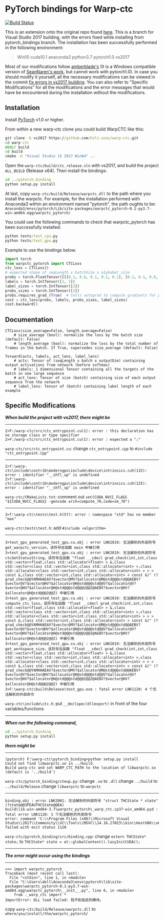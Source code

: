 # PyTorch bindings for Warp-ctc

[![Build Status](https://travis-ci.org/SeanNaren/warp-ctc.svg?branch=pytorch_bindings)](https://travis-ci.org/SeanNaren/warp-ctc)

This is an extension onto the original repo found [here](https://github.com/baidu-research/warp-ctc).
This is a branch for Visual Studio 2017 building, with the errors fixed while installing from pytorch_bindings branch. The installation has been successfully performed in the following environment:
>Win10 cuda10.1 anaconda3 python3.7 pytorch1.0 vs2017

Most of our modifications follow [amberblade's](https://github.com/amberblade/warp-ctc) (It is a Windows compatible version of [SeanNaren's work](https://github.com/SeanNaren/warp-ctc), but cannot work with pytorch1.0). In case you should modify it yourself, all the necessary modifications can be viewed in the commit [fix errors in vs2017 building](https://github.com/hzli-ucas/warp-ctc/commit/a19202c399b8e40adc96739df946d3bdb26eefac). You can also refer to "Specific Modifications" for all the modifications and the error messages that would have be encountered during the installation without the modifications.

## Installation

Install [PyTorch](https://github.com/pytorch/pytorch#installation) v1.0 or higher.

From within a new warp-ctc clone you could build WarpCTC like this:
```cmd
git clone -b vs2017 https://github.com/hzli-ucas/warp-ctc.git
cd warp-ctc
mkdir build
cd build
cmake -G "Visual Studio 15 2017 Win64" ..
```

Open the `warp-ctc/build/ctc_release.sln` with vs2017, and build the project `ALL_BUILD` (Release x64). Then install the bindings:
```cmd
cd ../pytorch_binding
python setup.py install
```

At last, copy `warp-ctc/build/Release/warpctc.dll` to the path where you install the warpctc. For example, for the installation performed with Anaconda3 within an environment named "pytorch", the path oughts to be: `Anaconda3/envs/pytorch/Lib/site-packages/warpctc_pytorch-0.1-py3.7-win-amd64.egg/warpctc_pytorch/`

You could use the following commands to check that warpctc_pytorch has been successfully installed:
```cmd
python tests/test_cpu.py
python tests/test_gpu.py
```

Example to use the bindings below.

```python
import torch
from warpctc_pytorch import CTCLoss
ctc_loss = CTCLoss()
# expected shape of seqLength x batchSize x alphabet_size
probs = torch.FloatTensor([[[0.1, 0.6, 0.1, 0.1, 0.1], [0.1, 0.1, 0.6, 0.1, 0.1]]]).transpose(0, 1).contiguous()
labels = torch.IntTensor([1, 2])
label_sizes = torch.IntTensor([2])
probs_sizes = torch.IntTensor([2])
probs.requires_grad_(True)  # tells autograd to compute gradients for probs
cost = ctc_loss(probs, labels, probs_sizes, label_sizes)
cost.backward()
```

## Documentation

```
CTCLoss(size_average=False, length_average=False)
    # size_average (bool): normalize the loss by the batch size (default: False)
    # length_average (bool): normalize the loss by the total number of frames in the batch. If True, supersedes size_average (default: False)

forward(acts, labels, act_lens, label_lens)
    # acts: Tensor of (seqLength x batch x outputDim) containing output activations from network (before softmax)
    # labels: 1 dimensional Tensor containing all the targets of the batch in one large sequence
    # act_lens: Tensor of size (batch) containing size of each output sequence from the network
    # label_lens: Tensor of (batch) containing label length of each example
```

## Specific Modifications

***When build the project with vs2017, there might be***

***
```
2>F:/warp-ctc/src/ctc_entrypoint.cu(1): error : this declaration has no storage class or type specifier
2>F:/warp-ctc/src/ctc_entrypoint.cu(1): error : expected a ";"
```
`warp-ctc/src/ctc_entrypoint.cu`: 
change `ctc_entrypoint.cpp` to `#include "ctc_entrypoint.cpp"`
***

```
2>f:\warp-ctc\include\contrib\moderngpu\include\device\intrinsics.cuh(115): error : identifier "__shfl_up" is undefined
2>f:\warp-ctc\include\contrib\moderngpu\include\device\intrinsics.cuh(125): error : identifier "__shfl_up" is undefined
```
`warp-ctc/CMakeLists.txt`: 
comment out `set(CUDA_NVCC_FLAGS "${CUDA_NVCC_FLAGS} -gencode arch=compute_70,code=sm_70")`
***

```
3>f:\warp-ctc\tests\test.h(57): error : namespace "std" has no member "max"
```
`warp-ctc\tests\test.h`: 
add `#include <algorithm>`
***

```
3>test_gpu_generated_test_gpu.cu.obj : error LNK2019: 无法解析的外部符号 get_warpctc_version，该符号在函数 main 中被引用
3>test_gpu_generated_test_gpu.cu.obj : error LNK2019: 无法解析的外部符号 ctcGetStatusString，该符号在函数 "float __cdecl grad_check(int,int,class std::vector<float,class std::allocator<float> > &,class std::vector<class std::vector<int,class std::allocator<int> >,class std::allocator<class std::vector<int,class std::allocator<int> > > > const &,class std::vector<int,class std::allocator<int> > const &)" (?grad_check@@YAMHHAEAV?$vector@MV?$allocator@M@std@@@std@@AEBV?$vector@V?$vector@HV?$allocator@H@std@@@std@@V?$allocator@V?$vector@HV?$allocator@H@std@@@std@@@2@@2@AEBV?$vector@HV?$allocator@H@std@@@2@@Z) 中被引用
3>test_gpu_generated_test_gpu.cu.obj : error LNK2019: 无法解析的外部符号 compute_ctc_loss，该符号在函数 "float __cdecl grad_check(int,int,class std::vector<float,class std::allocator<float> > &,class std::vector<class std::vector<int,class std::allocator<int> >,class std::allocator<class std::vector<int,class std::allocator<int> > > > const &,class std::vector<int,class std::allocator<int> > const &)" (?grad_check@@YAMHHAEAV?$vector@MV?$allocator@M@std@@@std@@AEBV?$vector@V?$vector@HV?$allocator@H@std@@@std@@V?$allocator@V?$vector@HV?$allocator@H@std@@@std@@@2@@2@AEBV?$vector@HV?$allocator@H@std@@@2@@Z) 中被引用
3>test_gpu_generated_test_gpu.cu.obj : error LNK2019: 无法解析的外部符号 get_workspace_size，该符号在函数 "float __cdecl grad_check(int,int,class std::vector<float,class std::allocator<float> > &,class std::vector<class std::vector<int,class std::allocator<int> >,class std::allocator<class std::vector<int,class std::allocator<int> > > > const &,class std::vector<int,class std::allocator<int> > const &)" (?grad_check@@YAMHHAEAV?$vector@MV?$allocator@M@std@@@std@@AEBV?$vector@V?$vector@HV?$allocator@H@std@@@std@@V?$allocator@V?$vector@HV?$allocator@H@std@@@std@@@2@@2@AEBV?$vector@HV?$allocator@H@std@@@2@@Z) 中被引用
3>F:\warp-ctc\build\Release\test_gpu.exe : fatal error LNK1120: 4 个无法解析的外部命令
```
`warp-ctc\include\ctc.h`:
put `__declspec(dllexport)` in front of the four variables/functions
***

***When run the following command,***
```cmd
cd ../pytorch_binding
python setup.py install
```
***there might be***

***
```
(pytorch) F:\warp-ctc\pytorch_binding>python setup.py install
Could not find libwarpctc.so in ../build.
Build warp-ctc and set WARP_CTC_PATH to the location of libwarpctc.so (default is '../build')
```
`warp-ctc/pytorch_binding/steup.py`:
change `.so` to `.dll`
change `../build` to `../build/Release`
change `libwarpctc` to `warpctc`
***

```
binding.obj : error LNK2001: 无法解析的外部符号 "struct THCState * state" (?state@@3PEAUTHCState@@EA)
build\lib.win-amd64-3.7\warpctc_pytorch\_warp_ctc.cp37-win_amd64.pyd : fatal error LNK1120: 1 个无法解析的外部命令
error: command 'C:\\Program Files (x86)\\Microsoft Visual Studio\\2017\\Community\\VC\\Tools\\MSVC\\14.16.27023\\bin\\HostX86\\x64\\link.exe' failed with exit status 1120
```
`warp-ctc/pyrotch_binding/src/binding.cpp`:
change `extern THCState* state;` to `THCState* state = at::globalContext().lazyInitCUDA();`
***

***The error might occur using the bindings***

***
```
>>> import warpctc_pytorch
Traceback (most recent call last):
  File "<stdin>", line 1, in <module>
  File "C:\Users\dell\Anaconda3\envs\pytorch\lib\site-packages\warpctc_pytorch-0.1-py3.7-win-amd64.egg\warpctc_pytorch\__init__.py", line 6, in <module>
    from ._warp_ctc import *
ImportError: DLL load failed: 找不到指定的模块。
```
copy `warp-ctc/build/Release/warpctc.dll` to `where/you/install/the/warpctc_pytorch/`
